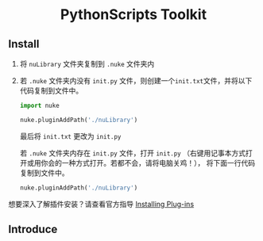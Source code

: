 # <p align='center'>PythonScripts Toolkit</p>
## Install 
1. 将 `nuLibrary` 文件夹复制到 `.nuke` 文件夹内
2. 若 `.nuke` 文件夹内没有 `init.py` 文件，则创建一个`init.txt`文件，并将以下代码复制到文件中。
      ```python
      import nuke

      nuke.pluginAddPath('./nuLibrary')
      ```
      最后将 `init.txt` 更改为 `init.py`
      
      若 `.nuke` 文件夹内存在 `init.py` 文件，打开 `init.py` （右键用记事本方式打开或用你会的一种方式打开。若都不会，请将电脑关鸡！），
      将下面一行代码复制到文件中。
      ```python
      nuke.pluginAddPath('./nuLibrary')
      ``` 
想要深入了解插件安装？请查看官方指导 [Installing Plug-ins](https://learn.foundry.com/nuke/developers/13.2/pythondevguide/installing_plugins.html#installingplugins-ref-label)
## Introduce

